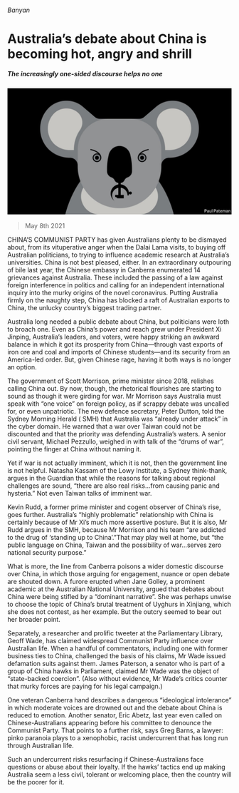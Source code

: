 ###### Banyan

# Australia’s debate about China is becoming hot, angry and shrill 

##### The increasingly one-sided discourse helps no one 

![image](images/20210508_ASD001_0.jpg) 

> May 8th 2021 

CHINA’S COMMUNIST PARTY has given Australians plenty to be dismayed about, from its vituperative anger when the Dalai Lama visits, to buying off Australian politicians, to trying to influence academic research at Australia’s universities. China is not best pleased, either. In an extraordinary outpouring of bile last year, the Chinese embassy in Canberra enumerated 14 grievances against Australia. These included the passing of a law against foreign interference in politics and calling for an independent international inquiry into the murky origins of the novel coronavirus. Putting Australia firmly on the naughty step, China has blocked a raft of Australian exports to China, the unlucky country’s biggest trading partner.

Australia long needed a public debate about China, but politicians were loth to broach one. Even as China’s power and reach grew under President Xi Jinping, Australia’s leaders, and voters, were happy striking an awkward balance in which it got its prosperity from China—through vast exports of iron ore and coal and imports of Chinese students—and its security from an America-led order. But, given Chinese rage, having it both ways is no longer an option.


The government of Scott Morrison, prime minister since 2018, relishes calling China out. By now, though, the rhetorical flourishes are starting to sound as though it were girding for war. Mr Morrison says Australia must speak with “one voice” on foreign policy, as if scrappy debate was uncalled for, or even unpatriotic. The new defence secretary, Peter Dutton, told the Sydney Morning Herald ( SMH) that Australia was “already under attack” in the cyber domain. He warned that a war over Taiwan could not be discounted and that the priority was defending Australia’s waters. A senior civil servant, Michael Pezzullo, weighed in with talk of the “drums of war”, pointing the finger at China without naming it.

Yet if war is not actually imminent, which it is not, then the government line is not helpful. Natasha Kassam of the Lowy Institute, a Sydney think-thank, argues in the Guardian that while the reasons for talking about regional challenges are sound, “there are also real risks…from causing panic and hysteria.” Not even Taiwan talks of imminent war.

Kevin Rudd, a former prime minister and cogent observer of China’s rise, goes further. Australia’s “highly problematic” relationship with China is certainly because of Mr Xi’s much more assertive posture. But it is also, Mr Rudd argues in the SMH, because Mr Morrison and his team “are addicted to the drug of ‘standing up to China’.”That may play well at home, but “the public language on China, Taiwan and the possibility of war…serves zero national security purpose.”

What is more, the line from Canberra poisons a wider domestic discourse over China, in which those arguing for engagement, nuance or open debate are shouted down. A furore erupted when Jane Golley, a prominent academic at the Australian National University, argued that debates about China were being stifled by a “dominant narrative”. She was perhaps unwise to choose the topic of China’s brutal treatment of Uyghurs in Xinjiang, which she does not contest, as her example. But the outcry seemed to bear out her broader point.

Separately, a researcher and prolific tweeter at the Parliamentary Library, Geoff Wade, has claimed widespread Communist Party influence over Australian life. When a handful of commentators, including one with former business ties to China, challenged the basis of his claims, Mr Wade issued defamation suits against them. James Paterson, a senator who is part of a group of China hawks in Parliament, claimed Mr Wade was the object of “state-backed coercion”. (Also without evidence, Mr Wade’s critics counter that murky forces are paying for his legal campaign.)

One veteran Canberra hand describes a dangerous “ideological intolerance” in which moderate voices are drowned out and the debate about China is reduced to emotion. Another senator, Eric Abetz, last year even called on Chinese-Australians appearing before his committee to denounce the Communist Party. That points to a further risk, says Greg Barns, a lawyer: pinko paranoia plays to a xenophobic, racist undercurrent that has long run through Australian life.

Such an undercurrent risks resurfacing if Chinese-Australians face questions or abuse about their loyalty. If the hawks’ tactics end up making Australia seem a less civil, tolerant or welcoming place, then the country will be the poorer for it.

